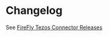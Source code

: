 # Changelog

See [FireFly Tezos Connector Releases](https://github.com/hyperledger/firefly-tezosconnect/releases)
